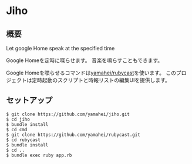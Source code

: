 Jiho
====

概要
----

Let google Home speak at the specified time

Google Homeを定時に喋らせます。
音楽を鳴らすこともできます。

Google Homeを喋らせるコマンドは[yamahei/rubycast](https://github.com/yamahei/rubycast)を使います。
このプロジェクトは定時起動のスクリプトと時報リストの編集UIを提供します。

セットアップ
------------

```
$ git clone https://github.com/yamahei/jiho.git
$ cd jiho
$ bundle install
$ cd cmd
$ git clone https://github.com/yamahei/rubycast.git
$ cd rubycast
$ bundle install
$ cd ..
$ bundle exec ruby app.rb
```
